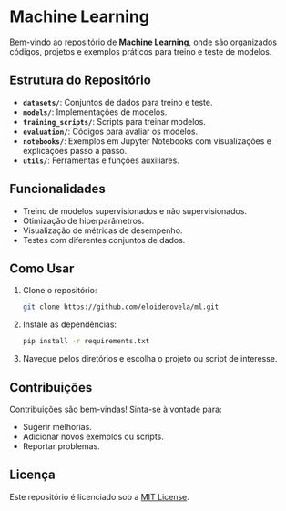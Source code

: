 # **Machine Learning**  

Bem-vindo ao repositório de **Machine Learning**, onde são organizados códigos, projetos e exemplos práticos para treino e teste de modelos.  

## **Estrutura do Repositório**  
- **`datasets/`**: Conjuntos de dados para treino e teste.  
- **`models/`**: Implementações de modelos.  
- **`training_scripts/`**: Scripts para treinar modelos.  
- **`evaluation/`**: Códigos para avaliar os modelos.  
- **`notebooks/`**: Exemplos em Jupyter Notebooks com visualizações e explicações passo a passo.  
- **`utils/`**: Ferramentas e funções auxiliares.  

## **Funcionalidades**  
- Treino de modelos supervisionados e não supervisionados.  
- Otimização de hiperparâmetros.  
- Visualização de métricas de desempenho.  
- Testes com diferentes conjuntos de dados.  

## **Como Usar**  
1. Clone o repositório:  
   ```bash
   git clone https://github.com/eloidenovela/ml.git
   ```  
2. Instale as dependências:  
   ```bash
   pip install -r requirements.txt
   ```  
3. Navegue pelos diretórios e escolha o projeto ou script de interesse.  

## **Contribuições**  
Contribuições são bem-vindas! Sinta-se à vontade para:  
- Sugerir melhorias.  
- Adicionar novos exemplos ou scripts.  
- Reportar problemas.  

## **Licença**  
Este repositório é licenciado sob a [MIT License](LICENSE).
